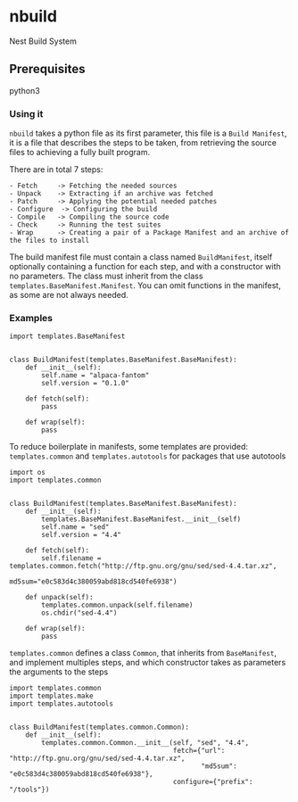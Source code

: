 # nbuild
Nest Build System

## Prerequisites
python3


### Using it

`nbuild` takes a python file as its first parameter, this file is a `Build Manifest`, it is a file that describes the steps to be taken, from retrieving the source files to achieving a fully built program.

There are in total 7 steps:
```
- Fetch     -> Fetching the needed sources
- Unpack    -> Extracting if an archive was fetched
- Patch     -> Applying the potential needed patches
- Configure  -> Configuring the build
- Compile   -> Compiling the source code
- Check     -> Running the test suites
- Wrap      -> Creating a pair of a Package Manifest and an archive of the files to install
```
The build manifest file must contain a class named `BuildManifest`, itself optionally containing a function for each step, and with a constructor with no parameters.
The class must inherit from the class `templates.BaseManifest.Manifest`.
You can omit functions in the manifest, as some are not always needed.

### Examples
```python3
import templates.BaseManifest


class BuildManifest(templates.BaseManifest.BaseManifest):
    def __init__(self):
        self.name = "alpaca-fantom"
        self.version = "0.1.0"
  
    def fetch(self):
        pass
  
    def wrap(self):
        pass
```

To reduce boilerplate in manifests, some templates are provided:
`templates.common` and `templates.autotools` for  packages that use autotools
 
```python3
import os
import templates.common


class BuildManifest(templates.BaseManifest.BaseManifest):
    def __init__(self):
        templates.BaseManifest.BaseManifest.__init__(self)
        self.name = "sed"
        self.version = "4.4"

    def fetch(self):
        self.filename = templates.common.fetch("http://ftp.gnu.org/gnu/sed/sed-4.4.tar.xz",
                                               md5sum="e0c583d4c380059abd818cd540fe6938")

    def unpack(self):
        templates.common.unpack(self.filename)
        os.chdir("sed-4.4")

    def wrap(self):
        pass
```

`templates.common` defines a class `Common`, that inherits from `BaseManifest`, and implement multiples steps, and which constructor takes as parameters the arguments to the steps

```python3
import templates.common
import templates.make
import templates.autotools


class BuildManifest(templates.common.Common):
    def __init__(self):
        templates.common.Common.__init__(self, "sed", "4.4",
                                         fetch={"url": "http://ftp.gnu.org/gnu/sed/sed-4.4.tar.xz",
                                                "md5sum": "e0c583d4c380059abd818cd540fe6938"},
                                         configure={"prefix": "/tools"})
